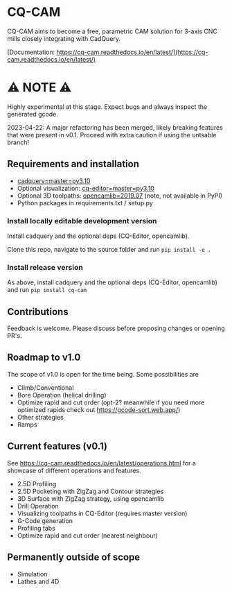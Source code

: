 CQ-CAM
====

CQ-CAM aims to become a free, parametric CAM solution for
3-axis CNC mills closely integrating with CadQuery. 

[Documentation: https://cq-cam.readthedocs.io/en/latest/](https://cq-cam.readthedocs.io/en/latest/)

⚠ NOTE ⚠
===
Highly experimental at this stage. Expect bugs and always inspect the generated gcode.

2023-04-22: A major refactoring has been merged, likely breaking features that were present in v0.1. 
Proceed with extra caution if using the untsable branch!

Requirements and installation
---
* [cadquery=master=py3.10](https://github.com/CadQuery/cadquery)
* Optional visualization: [cq-editor=master=py3.10](https://github.com/CadQuery/CQ-editor)
* Optional 3D toolpaths: [opencamlib=2019.07](https://anaconda.org/conda-forge/opencamlib) (note, not available in PyPI)
* Python packages in requirements.txt / setup.py

### Install locally editable development version

Install cadquery and the optional deps (CQ-Editor, opencamlib).

Clone this repo, navigate to the source folder and run `pip install -e .`


### Install release version

As above, install cadquery and the optional deps (CQ-Editor, opencamlib) and run `pip install cq-cam`



Contributions
---
Feedback is welcome. Please discuss before proposing changes or opening PR's.


Roadmap to v1.0
---
The scope of v1.0 is open for the time being. Some possibilities are

* Climb/Conventional
* Bore Operation (helical drilling)
* Optimize rapid and cut order (opt-2? meanwhile if you need more optimized rapids check out https://gcode-sort.web.app/)
* Other strategies
* Ramps

Current features (v0.1)
----------------
See https://cq-cam.readthedocs.io/en/latest/operations.html for a showcase of different operations and features.

* 2.5D Profiling
* 2.5D Pocketing with ZigZag and Contour strategies
* 3D Surface with ZigZag strategy, using opencamlib
* Drill Operation
* Visualizing toolpaths in CQ-Editor (requires master version)
* G-Code generation
* Profiling tabs
* Optimize rapid and cut order (nearest neighbour)


Permanently outside of scope
---------------------------

* Simulation
* Lathes and 4D


